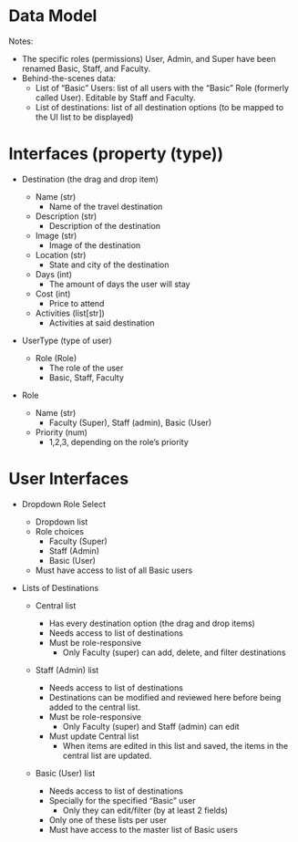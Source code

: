 # Data Model

Notes: 
- The specific roles (permissions) User, Admin, and Super have been renamed Basic, Staff, and Faculty. 
- Behind-the-scenes data:
  - List of “Basic” Users: list of all users with the “Basic” Role (formerly called User). Editable by Staff and Faculty.
  - List of destinations: list of all destination options (to be mapped to the UI list to be displayed)



# Interfaces (property (type))
- Destination (the drag and drop item)
    - Name (str)
      - Name of the travel destination
    - Description (str)
      - Description of the destination
    - Image (str)
      - Image of the destination
    - Location (str)
      - State and city of the destination
    - Days (int)
      - The amount of days the user will stay
    - Cost (int)
      - Price to attend
    - Activities (list[str])
      - Activities at said destination

- UserType (type of user)
    - Role (Role)
      - The role of the user
      - Basic, Staff, Faculty
      
- Role
  - Name (str)
    - Faculty (Super), Staff (admin), Basic (User)
  - Priority (num)
    - 1,2,3, depending on the role’s priority

# User Interfaces
- Dropdown Role Select
  - Dropdown list
  - Role choices
    - Faculty (Super)
    - Staff (Admin)
    - Basic (User)
  - Must have access to list of all Basic users
  
- Lists of Destinations
  - Central list
    - Has every destination option (the drag and drop items)
    - Needs access to list of destinations
    - Must be role-responsive
      - Only Faculty (super) can add, delete, and filter destinations

  - Staff (Admin) list
    - Needs access to list of destinations
    - Destinations can be modified and reviewed here before being added to the central list.
    - Must be role-responsive
      - Only Faculty (super) and Staff (admin) can edit
    - Must update Central list
      - When items are edited in this list and saved, the items in the central list are updated.
      
  - Basic (User) list
    - Needs access to list of destinations
    - Specially for the specified “Basic” user
      - Only they can edit/filter (by at least 2 fields)
    - Only one of these lists per user
    - Must have access to the master list of Basic users


